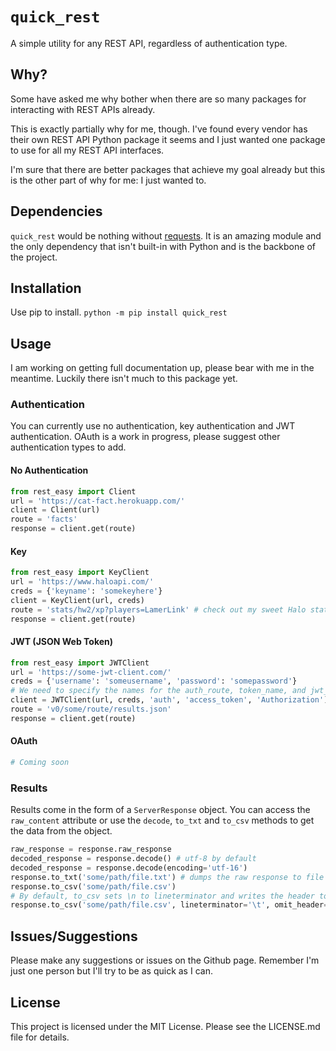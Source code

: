 
# `quick_rest`
A simple utility for any REST API, regardless of authentication type.

## Why?
Some have asked me why bother when there are so many packages for interacting with REST APIs already.

This is exactly partially why for me, though. I've found every vendor has their own REST API Python package it seems and I just wanted one package to use for all my REST API interfaces.

I'm sure that there are better packages that achieve my goal already but this is the other part of why for me: I just wanted to.

## Dependencies
`quick_rest` would be nothing without [requests](https://pypi.org/project/requests/). It is an amazing module and the only dependency that isn't built-in with Python and is the backbone of the project.

## Installation
Use pip to install.
`python -m pip install quick_rest`

## Usage
I am working on getting full documentation up, please bear with me in the meantime. Luckily there isn't much to this package yet.

### Authentication
You can currently use no authentication, key authentication and JWT authentication. OAuth is a work in progress, please suggest other authentication types to add.

#### No Authentication
``` python
from rest_easy import Client
url = 'https://cat-fact.herokuapp.com/'
client = Client(url)
route = 'facts'
response = client.get(route)
```
#### Key
``` python
from rest_easy import KeyClient
url = 'https://www.haloapi.com/'
creds = {'keyname': 'somekeyhere'}
client = KeyClient(url, creds)
route = 'stats/hw2/xp?players=LamerLink' # check out my sweet Halo stats
response = client.get(route)
```
#### JWT (JSON Web Token)
``` python
from rest_easy import JWTClient
url = 'https://some-jwt-client.com/'
creds = {'username': 'someusername', 'password': 'somepassword'}
# We need to specify the names for the auth_route, token_name, and jwt_key_name.
client = JWTClient(url, creds, 'auth', 'access_token', 'Authorization')
route = 'v0/some/route/results.json'
response = client.get(route)
```
#### OAuth
``` python
# Coming soon
```
### Results
Results come in the form of a `ServerResponse` object. You can access the `raw_content` attribute or use the `decode`, `to_txt` and `to_csv` methods to get the data from the object.

``` python
raw_response = response.raw_response
decoded_response = response.decode() # utf-8 by default
decoded_response = response.decode(encoding='utf-16')
response.to_txt('some/path/file.txt') # dumps the raw response to file
response.to_csv('some/path/file.csv')
# By default, to_csv sets \n to lineterminator and writes the header to file
response.to_csv('some/path/file.csv', lineterminator='\t', omit_header=True)
```

## Issues/Suggestions
Please make any suggestions or issues on the Github page. Remember I'm just one person but I'll try to be as quick as I can.

## License
This project is licensed under the MIT License. Please see the LICENSE.md file for details.
